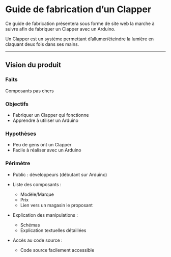 # Guide de fabrication d’un Clapper

Ce guide de fabrication présentera sous forme de site web la marche à suivre afin de fabriquer un Clapper avec un Arduino.

Un Clapper est un système permettant d’allumer/éteindre la lumière en claquant deux fois dans ses mains.

------

## Vision du produit
### Faits
Composants pas chers

### Objectifs
- Fabriquer un Clapper qui fonctionne
- Apprendre à utiliser un Arduino

### Hypothèses
- Peu de gens ont un Clapper
- Facile à réaliser avec un Arduino

### Périmètre
- Public : développeurs (débutant sur Arduino)


* Liste des composants :
  * Modèle/Marque
  * Prix
  * Lien vers un magasin le proposant
 
* Explication des manipulations :
  * Schémas
  * Explication textuelles détaillées
 
* Accès au code source :
  * Code source facilement accessible

